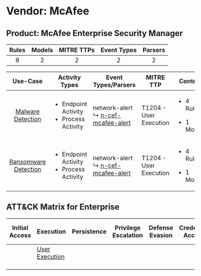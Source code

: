 Vendor: McAfee
==============
Product: McAfee Enterprise Security Manager
-------------------------------------------
| Rules | Models | MITRE TTPs | Event Types | Parsers |
|:-----:|:------:|:----------:|:-----------:|:-------:|
|   8   |   2    |     2      |      2      |    2    |

|                              Use-Case                               | Activity Types                                               | Event Types/Parsers                                                                           | MITRE TTP                  | Content                                             |
|:-------------------------------------------------------------------:| ------------------------------------------------------------ | --------------------------------------------------------------------------------------------- | -------------------------- | --------------------------------------------------- |
|    [Malware Detection](../UseCases/usecase_malware_detection.md)    | <ul><li>Endpoint Activity</li><li>Process Activity</li></ul> |  network-alert<br> ↳ [n-cef-mcafee-alert](../Parsers/parserContent_n-cef-mcafee-alert.md)<br> | T1204 - User Execution<br> | <ul><li>4 Rules</li></ul><ul><li>1 Models</li></ul> |
| [Ransomware Detection](../UseCases/usecase_ransomware_detection.md) | <ul><li>Endpoint Activity</li><li>Process Activity</li></ul> |  network-alert<br> ↳ [n-cef-mcafee-alert](../Parsers/parserContent_n-cef-mcafee-alert.md)<br> | T1204 - User Execution<br> | <ul><li>4 Rules</li></ul><ul><li>1 Models</li></ul> |

ATT&CK Matrix for Enterprise
----------------------------
| Initial Access | Execution                                                           | Persistence | Privilege Escalation | Defense Evasion | Credential Access | Discovery | Lateral Movement | Collection | Command and Control | Exfiltration | Impact |
| -------------- | ------------------------------------------------------------------- | ----------- | -------------------- | --------------- | ----------------- | --------- | ---------------- | ---------- | ------------------- | ------------ | ------ |
|                | [User Execution](https://attack.mitre.org/techniques/T1204)<br><br> |             |                      |                 |                   |           |                  |            |                     |              |        |